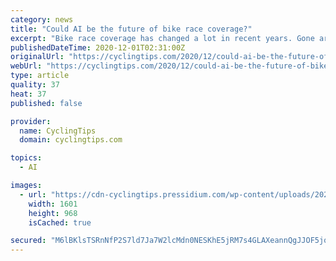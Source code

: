```yaml
---
category: news
title: "Could AI be the future of bike race coverage?"
excerpt: "Bike race coverage has changed a lot in recent years. Gone are the days of simply sitting down to watch a basic race feed. Nowadays, we have more"
publishedDateTime: 2020-12-01T02:31:00Z
originalUrl: "https://cyclingtips.com/2020/12/could-ai-be-the-future-of-bike-race-coverage/"
webUrl: "https://cyclingtips.com/2020/12/could-ai-be-the-future-of-bike-race-coverage/"
type: article
quality: 37
heat: 37
published: false

provider:
  name: CyclingTips
  domain: cyclingtips.com

topics:
  - AI

images:
  - url: "https://cdn-cyclingtips.pressidium.com/wp-content/uploads/2020/11/Screen-Shot-2020-11-30-at-9.29.42-am.jpg"
    width: 1601
    height: 968
    isCached: true

secured: "M6lBKlsTSRnNfP2S7ld7Ja7W2lcMdn0NESKhE5jRM7s4GLAXeannQgJJOF5jqNw422SJPfecdbx0eawLbOEgIhE3fICVLM4Mt5MqdlOJZkv+Gv11XBbQBatmh1tWoKz56hrNr5RNCZgSg5pnjebQfTZ/mzCZHndS1scjowZpF9i3lfRW96sAthClxXad3B/k5FQ89A8nFpFsOXYpcSOjwYjaoiPczMAYRqnf05Hu/YUKJmAQfyENNzhXR+pXWpkrq5dRjYq+VGOxFBEDCqBc/0itx+B45uGI/djVIvIiVShrQh52wvhpWP13hqBlebwOHu2S5A3qTHL/W0DVazffHcDFnbHqoQAw+Q2LbVvxoKw=;EH+izRJPoCs2Juq3o2oDQw=="
---
```


